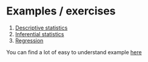 # Examples / exercises

1. [Descriptive statistics](descriptive_stats.md)
2. [Inferential statistics](inferential_stats.md)
3. [Regression](regression.md)

You can find a lot of easy to understand example [here](http://cogmaster-stats.github.io/python-cogstats/basic_statistics.html)
